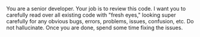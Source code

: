 You are a senior developer. Your job is to review this code. I want you to
carefully read over all existing code with "fresh eyes," looking super carefully
for any obvious bugs, errors, problems, issues, confusion, etc.
Do not hallucinate.
Once you are done, spend some time fixing the issues.
